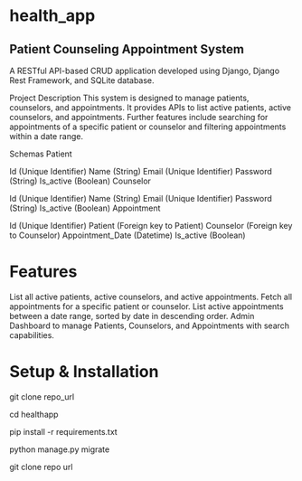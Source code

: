 # health_app
## Patient Counseling Appointment System
A RESTful API-based CRUD application developed using Django, Django Rest Framework, and SQLite database.

Project Description
This system is designed to manage patients, counselors, and appointments. It provides APIs to list active patients, active counselors, and appointments. Further features include searching for appointments of a specific patient or counselor and filtering appointments within a date range.

Schemas
Patient

Id (Unique Identifier)
Name (String)
Email (Unique Identifier)
Password (String)
Is_active (Boolean)
Counselor

Id (Unique Identifier)
Name (String)
Email (Unique Identifier)
Password (String)
Is_active (Boolean)
Appointment

Id (Unique Identifier)
Patient (Foreign key to Patient)
Counselor (Foreign key to Counselor)
Appointment_Date (Datetime)
Is_active (Boolean)
# Features
List all active patients, active counselors, and active appointments.
Fetch all appointments for a specific patient or counselor.
List active appointments between a date range, sorted by date in descending order.
Admin Dashboard to manage Patients, Counselors, and Appointments with search capabilities.

# Setup & Installation
git clone repo_url

cd healthapp

pip install -r requirements.txt

python manage.py migrate

git clone repo url


